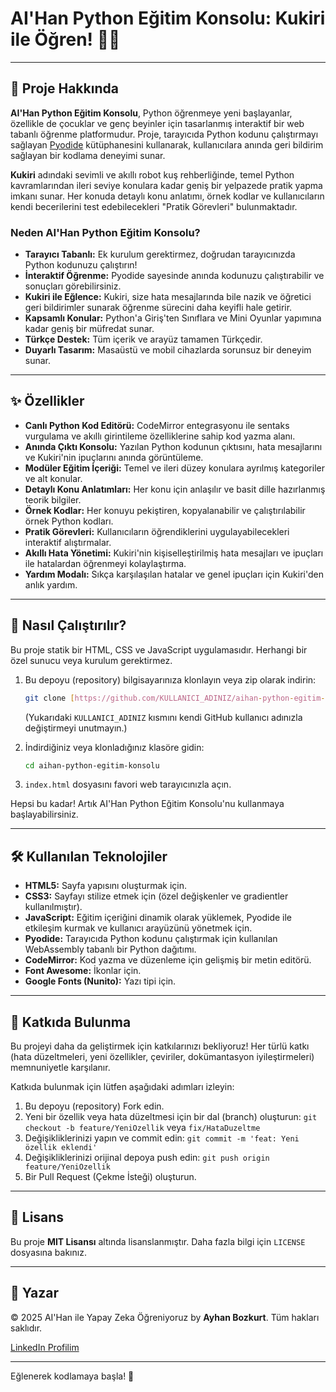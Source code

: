 # AI'Han Python Eğitim Konsolu: Kukiri ile Öğren! 🐍🚀



---

## 🌟 Proje Hakkında

**AI'Han Python Eğitim Konsolu**, Python öğrenmeye yeni başlayanlar, özellikle de çocuklar ve genç beyinler için tasarlanmış interaktif bir web tabanlı öğrenme platformudur. Proje, tarayıcıda Python kodunu çalıştırmayı sağlayan [Pyodide](https://pyodide.org/en/stable/) kütüphanesini kullanarak, kullanıcılara anında geri bildirim sağlayan bir kodlama deneyimi sunar.

**Kukiri** adındaki sevimli ve akıllı robot kuş rehberliğinde, temel Python kavramlarından ileri seviye konulara kadar geniş bir yelpazede pratik yapma imkanı sunar. Her konuda detaylı konu anlatımı, örnek kodlar ve kullanıcıların kendi becerilerini test edebilecekleri "Pratik Görevleri" bulunmaktadır.

### Neden AI'Han Python Eğitim Konsolu?

* **Tarayıcı Tabanlı:** Ek kurulum gerektirmez, doğrudan tarayıcınızda Python kodunuzu çalıştırın!
* **İnteraktif Öğrenme:** Pyodide sayesinde anında kodunuzu çalıştırabilir ve sonuçları görebilirsiniz.
* **Kukiri ile Eğlence:** Kukiri, size hata mesajlarında bile nazik ve öğretici geri bildirimler sunarak öğrenme sürecini daha keyifli hale getirir.
* **Kapsamlı Konular:** Python'a Giriş'ten Sınıflara ve Mini Oyunlar yapımına kadar geniş bir müfredat sunar.
* **Türkçe Destek:** Tüm içerik ve arayüz tamamen Türkçedir.
* **Duyarlı Tasarım:** Masaüstü ve mobil cihazlarda sorunsuz bir deneyim sunar.

---

## ✨ Özellikler

* **Canlı Python Kod Editörü:** CodeMirror entegrasyonu ile sentaks vurgulama ve akıllı girintileme özelliklerine sahip kod yazma alanı.
* **Anında Çıktı Konsolu:** Yazılan Python kodunun çıktısını, hata mesajlarını ve Kukiri'nin ipuçlarını anında görüntüleme.
* **Modüler Eğitim İçeriği:** Temel ve ileri düzey konulara ayrılmış kategoriler ve alt konular.
* **Detaylı Konu Anlatımları:** Her konu için anlaşılır ve basit dille hazırlanmış teorik bilgiler.
* **Örnek Kodlar:** Her konuyu pekiştiren, kopyalanabilir ve çalıştırılabilir örnek Python kodları.
* **Pratik Görevleri:** Kullanıcıların öğrendiklerini uygulayabilecekleri interaktif alıştırmalar.
* **Akıllı Hata Yönetimi:** Kukiri'nin kişiselleştirilmiş hata mesajları ve ipuçları ile hatalardan öğrenmeyi kolaylaştırma.
* **Yardım Modalı:** Sıkça karşılaşılan hatalar ve genel ipuçları için Kukiri'den anlık yardım.

---

## 🚀 Nasıl Çalıştırılır?

Bu proje statik bir HTML, CSS ve JavaScript uygulamasıdır. Herhangi bir özel sunucu veya kurulum gerektirmez.

1.  Bu depoyu (repository) bilgisayarınıza klonlayın veya zip olarak indirin:
    ```bash
    git clone [https://github.com/KULLANICI_ADINIZ/aihan-python-egitim-konsolu.git](https://github.com/KULLANICI_ADINIZ/aihan-python-egitim-konsolu.git)
    ```
    (Yukarıdaki `KULLANICI_ADINIZ` kısmını kendi GitHub kullanıcı adınızla değiştirmeyi unutmayın.)

2.  İndirdiğiniz veya klonladığınız klasöre gidin:
    ```bash
    cd aihan-python-egitim-konsolu
    ```

3.  `index.html` dosyasını favori web tarayıcınızla açın.

Hepsi bu kadar! Artık AI'Han Python Eğitim Konsolu'nu kullanmaya başlayabilirsiniz.

---

## 🛠️ Kullanılan Teknolojiler

* **HTML5:** Sayfa yapısını oluşturmak için.
* **CSS3:** Sayfayı stilize etmek için (özel değişkenler ve gradientler kullanılmıştır).
* **JavaScript:** Eğitim içeriğini dinamik olarak yüklemek, Pyodide ile etkileşim kurmak ve kullanıcı arayüzünü yönetmek için.
* **Pyodide:** Tarayıcıda Python kodunu çalıştırmak için kullanılan WebAssembly tabanlı bir Python dağıtımı.
* **CodeMirror:** Kod yazma ve düzenleme için gelişmiş bir metin editörü.
* **Font Awesome:** İkonlar için.
* **Google Fonts (Nunito):** Yazı tipi için.

---

## 🤝 Katkıda Bulunma

Bu projeyi daha da geliştirmek için katkılarınızı bekliyoruz! Her türlü katkı (hata düzeltmeleri, yeni özellikler, çeviriler, dokümantasyon iyileştirmeleri) memnuniyetle karşılanır.

Katkıda bulunmak için lütfen aşağıdaki adımları izleyin:

1.  Bu depoyu (repository) Fork edin.
2.  Yeni bir özellik veya hata düzeltmesi için bir dal (branch) oluşturun: `git checkout -b feature/YeniOzellik` veya `fix/HataDuzeltme`
3.  Değişikliklerinizi yapın ve commit edin: `git commit -m 'feat: Yeni özellik eklendi'`
4.  Değişikliklerinizi orijinal depoya push edin: `git push origin feature/YeniOzellik`
5.  Bir Pull Request (Çekme İsteği) oluşturun.

---

## 📄 Lisans

Bu proje **MIT Lisansı** altında lisanslanmıştır. Daha fazla bilgi için `LICENSE` dosyasına bakınız.

---

## 👤 Yazar

© 2025 AI'Han ile Yapay Zeka Öğreniyoruz by **Ayhan Bozkurt**. Tüm hakları saklıdır.

[LinkedIn Profilim](https://www.linkedin.com/in/ayhanbozkurt/)

---

Eğlenerek kodlamaya başla! 🚀

